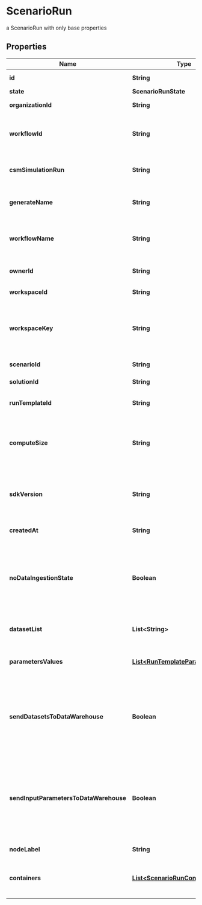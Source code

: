 

# ScenarioRun

a ScenarioRun with only base properties

## Properties

| Name | Type | Description | Notes |
|------------ | ------------- | ------------- | -------------|
|**id** | **String** | the ScenarioRun |  [optional] [readonly] |
|**state** | **ScenarioRunState** |  |  [optional] |
|**organizationId** | **String** | the Organization id |  [optional] |
|**workflowId** | **String** | the Cosmo Tech compute cluster Argo Workflow Id to search |  [optional] |
|**csmSimulationRun** | **String** | the Cosmo Tech Simulation Run Id |  [optional] [readonly] |
|**generateName** | **String** | the base name for workflow name generation |  [optional] |
|**workflowName** | **String** | the Cosmo Tech compute cluster Argo Workflow Name |  [optional] |
|**ownerId** | **String** | the user id which own this scenariorun |  [optional] [readonly] |
|**workspaceId** | **String** | the Workspace Id |  [optional] [readonly] |
|**workspaceKey** | **String** | technical key for resource name convention and version grouping. Must be unique |  [optional] [readonly] |
|**scenarioId** | **String** | the Scenario Id |  [optional] [readonly] |
|**solutionId** | **String** | the Solution Id |  [optional] [readonly] |
|**runTemplateId** | **String** | the Solution Run Template id |  [optional] [readonly] |
|**computeSize** | **String** | the compute size needed for this Analysis. Standard sizes are basic and highcpu. Default is basic |  [optional] [readonly] |
|**sdkVersion** | **String** | the MAJOR.MINOR version used to build the solution solution |  [optional] |
|**createdAt** | **String** | the ScenarioRun creation date |  [optional] [readonly] |
|**noDataIngestionState** | **Boolean** | set to true if the run template does not use any Datawarehouse consumers (AMQP consumers for Azure) |  [optional] |
|**datasetList** | **List&lt;String&gt;** | the list of Dataset Id associated to this Analysis |  [optional] [readonly] |
|**parametersValues** | [**List&lt;RunTemplateParameterValue&gt;**](RunTemplateParameterValue.md) | the list of Run Template parameters values |  [optional] [readonly] |
|**sendDatasetsToDataWarehouse** | **Boolean** | whether or not the Datasets values are send to the DataWarehouse prior to Simulation Run. If not set follow the Workspace setting |  [optional] [readonly] |
|**sendInputParametersToDataWarehouse** | **Boolean** | whether or not the input parameters values are send to the DataWarehouse prior to Simulation Run. If not set follow the Workspace setting |  [optional] [readonly] |
|**nodeLabel** | **String** | the node label request |  [optional] [readonly] |
|**containers** | [**List&lt;ScenarioRunContainer&gt;**](ScenarioRunContainer.md) | the containers list. This information is not returned by the API. |  [optional] |




